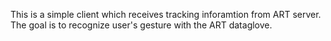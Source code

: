 This is a simple client which receives tracking inforamtion from ART server.
The goal is to recognize user's gesture with the ART dataglove.